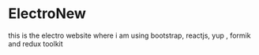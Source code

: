 # ElectroNew
this is the electro website where i am using bootstrap, reactjs, yup , formik and redux toolkit
